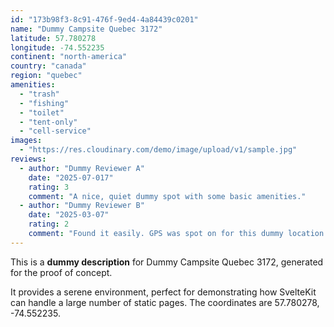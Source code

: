 ```yaml
---
id: "173b98f3-8c91-476f-9ed4-4a84439c0201"
name: "Dummy Campsite Quebec 3172"
latitude: 57.780278
longitude: -74.552235
continent: "north-america"
country: "canada"
region: "quebec"
amenities:
  - "trash"
  - "fishing"
  - "toilet"
  - "tent-only"
  - "cell-service"
images:
  - "https://res.cloudinary.com/demo/image/upload/v1/sample.jpg"
reviews:
  - author: "Dummy Reviewer A"
    date: "2025-07-017"
    rating: 3
    comment: "A nice, quiet dummy spot with some basic amenities."
  - author: "Dummy Reviewer B"
    date: "2025-03-07"
    rating: 2
    comment: "Found it easily. GPS was spot on for this dummy location."
---
```


This is a **dummy description** for Dummy Campsite Quebec 3172, generated for the proof of concept.

It provides a serene environment, perfect for demonstrating how SvelteKit can handle a large number of static pages. The coordinates are 57.780278, -74.552235.
